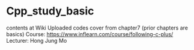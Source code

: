 # Cpp_study_basic
contents at Wiki
Uploaded codes cover from chapter7 (prior chapters are basics)
Course: https://www.inflearn.com/course/following-c-plus/
Lecturer: Hong Jung Mo
